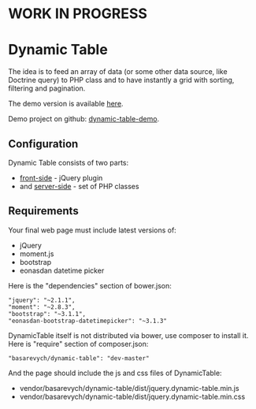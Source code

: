 WORK IN PROGRESS
================


Dynamic Table
=============

The idea is to feed an array of data (or some other data source, like Doctrine query) to PHP class and to have instantly a grid with sorting, filtering and pagination.

The demo version is available [here](http://demo.daemon-notes.com/dynamic-table/).

Demo project on github: [dynamic-table-demo](https://github.com/basarevych/dynamic-table-demo).

Configuration
-------------

Dynamic Table consists of two parts:
 * [front-side](docs/front-side.md) - jQuery plugin
 * and [server-side](docs/server-side.md) - set of PHP classes

Requirements
------------

Your final web page must include latest versions of:
 * jQuery
 * moment.js
 * bootstrap
 * eonasdan datetime picker

Here is the "dependencies" section of bower.json:

```
"jquery": "~2.1.1",
"moment": "~2.8.3",
"bootstrap": "~3.1.1",
"eonasdan-bootstrap-datetimepicker": "~3.1.3"
```

DynamicTable itself is not distributed via bower, use composer to install it. Here is "require" section of composer.json:

```
"basarevych/dynamic-table": "dev-master"
```

And the page should include the js and css files of DynamicTable:
 * vendor/basarevych/dynamic-table/dist/jquery.dynamic-table.min.js
 * vendor/basarevych/dynamic-table/dist/jquery.dynamic-table.min.css
